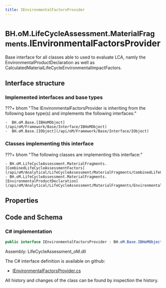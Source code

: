 ```yaml
---
title: IEnvironmentalFactorsProvider
---
```


# <small>BH.oM.LifeCycleAssessment.MaterialFragments.</small>**IEnvironmentalFactorsProvider**

Base interface for all classes able to used to evaluate LCA, namly the EnvironmentalProductDeclaration as well as CalculatedMaterialLifeCycleEnvironmentalImpactFactors.

## Interface structure

### Implemented interfaces and base types

???+ bhom "The IEnvironmentalFactorsProvider is inheriting from the following base type(s) and implements the following interfaces:"

    -  BH.oM.Base.[IBHoMObject](/api/oM/Framework/Base/Interface/IBHoMObject)
    -  BH.oM.Base.[IObject](/api/oM/Framework/Base/Interface/IObject)


### Classes implementing this interface

???+ bhom "The following classes are implementing this interface:"

    - BH.oM.LifeCycleAssessment.MaterialFragments.[CombinedLifeCycleAssessmentFactors](/api/oM/Analytical/LifeCycleAssessment/MaterialFragments/CombinedLifeCycleAssessmentFactors)
    - BH.oM.LifeCycleAssessment.MaterialFragments.[EnvironmentalProductDeclaration](/api/oM/Analytical/LifeCycleAssessment/MaterialFragments/EnvironmentalProductDeclaration)


## Properties

## Code and Schema

### C# implementation

``` C# title="C#"
public interface IEnvironmentalFactorsProvider : BH.oM.Base.IBHoMObject, BH.oM.Base.IObject
```

Assembly: LifeCycleAssessment_oM.dll

The C# interface definition is available on github:

- [IEnvironmentalFactorsProvider.cs](https://github.com/BHoM/BHoM/blob/develop/LifeCycleAssessment_oM/MaterialFragments\IEnvironmentalFactorsProvider.cs)

All history and changes of the class can be found by inspection the history.

